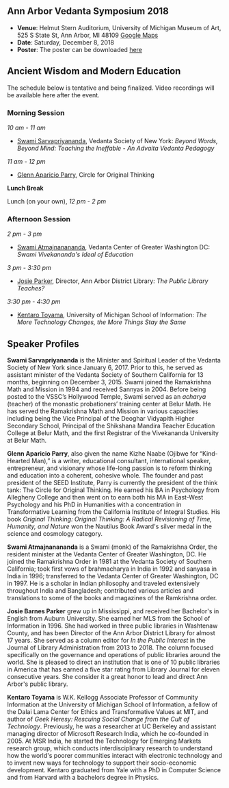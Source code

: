 ## Ann Arbor Vedanta Symposium 2018

* **Venue**: Helmut Stern Auditorium, University of Michigan Museum of Art, 525 S State St, Ann Arbor, MI 48109 [Google Maps](https://goo.gl/maps/V5kMxjVzjkn)
* **Date**: Saturday, December 8, 2018
* **Poster**: The poster can be downloaded [here](2018_files/A2VS2018.jpg)

## Ancient Wisdom and Modern Education

The schedule below is tentative and being finalized. Video recordings will be available here after the event.

### Morning Session

_10 am - 11 am_

- [Swami Sarvapriyananda](http://www.vedantany.org/resident-swamis/), Vedanta Society of New York: _Beyond Words, Beyond Mind: Teaching the Ineffable - An Advaita Vedanta Pedagogy_

_11 am - 12 pm_

- [Glenn Aparicio Parry](https://originalthinking.us/glenn-aparicio-parry/), Circle for Original Thinking


**Lunch Break**

Lunch (on your own), _12 pm - 2 pm_

### Afternoon Session

_2 pm - 3 pm_

- [Swami Atmajnanananda](http://vedantanc.org/swami-atmajnanananda), Vedanta Center of Greater Washington DC: _Swami Vivekananda's Ideal of Education_

_3 pm - 3:30 pm_

- [Josie Parker](https://aadl.org/aadl_josieparker04), Director, Ann Arbor District Library: _The Public Library Teaches?_

_3:30 pm - 4:30 pm_

- [Kentaro Toyama](http://www.kentarotoyama.org/), University of Michigan School of Information: _The More Technology Changes, the More Things Stay the Same_

## Speaker Profiles

**Swami Sarvapriyananda** is the Minister and Spiritual Leader of the Vedanta Society of New York since January 6, 2017. Prior to this, he served as assistant minister of the Vedanta Society of Southern California for 13 months, beginning on December 3, 2015. Swami joined the Ramakrishna Math and Mission in 1994 and received Sannyas in 2004. Before being posted to the VSSC’s Hollywood Temple, Swami served as an _acharya_ (teacher) of the monastic probationers’ training center at Belur Math. He has served the Ramakrishna Math and Mission in various capacities including being the Vice Principal of the Deoghar Vidyapith Higher Secondary School, Principal of the Shikshana Mandira Teacher Education College at Belur Math, and the first Registrar of the Vivekananda University at Belur Math.

**Glenn Aparicio Parry**, also given the name Kizhe Naabe (Ojibwe for “Kind-Hearted Man),” is a writer, educational consultant, international speaker, entrepreneur, and visionary whose life-long passion is to reform thinking and education into a coherent, cohesive whole. The founder and past president of the SEED Institute, Parry is currently the president of the think tank: The Circle for Original Thinking.  He earned his BA in Psychology from Allegheny College and then went on to earn both his MA in East-West Psychology and his PhD in Humanities with a concentration in Transformative Learning from the California Institute of Integral Studies. His book _Original Thinking: Original Thinking: A Radical Revisioning of Time, Humanity, and Nature_ won the Nautilus Book Award's silver medal in the science and cosmology category.

**Swami Atmajnanananda** is a Swami (monk) of the Ramakrishna Order, the resident minister at the Vedanta Center of Greater Washington, DC. He joined the Ramakrishna Order in 1981 at the Vedanta Society of Southern California; took first vows of brahmacharya in India in 1992 and sanyasa in India in 1996; transferred to the Vedanta Center of Greater Washington, DC in 1997. He is a scholar in Indian philosophy and traveled extensively throughout India and Bangladesh; contributed various articles and translations to some of the books and magazines of the Ramkrishna order.

**Josie Barnes Parker** grew up in Mississippi, and received her Bachelor's in English from Auburn University. She earned her MLS from the School of Information in 1996. She had worked in three public libraries in Washtenaw County, and has been Director of the Ann Arbor District Library for almost 17 years. She served as a column editor for _In the Public Interest_ in the Journal of Library Administration from 2013 to 2018. The column focused specifically on the governance and operations of public libraries around the world. She is pleased to direct an institution that is one of 10 public libraries in America that has earned a five star rating from Library Journal for eleven consecutive years. She consider it a great honor to lead and direct Ann Arbor's public library.

**Kentaro Toyama** is W.K. Kellogg Associate Professor of Community Information at the University of Michigan School of Information, a fellow of the Dalai Lama Center for Ethics and Transformative Values at MIT, and author of _Geek Heresy: Rescuing Social Change from the Cult of Technology_. Previously, he was a researcher at UC Berkeley and assistant managing director of Microsoft Research India, which he co-founded in 2005. At MSR India, he started the Technology for Emerging Markets research group, which conducts interdisciplinary research to understand how the world's poorer communities interact with electronic technology and to invent new ways for technology to support their socio-economic development. Kentaro graduated from Yale with a PhD in Computer Science and from Harvard with a bachelors degree in Physics.

